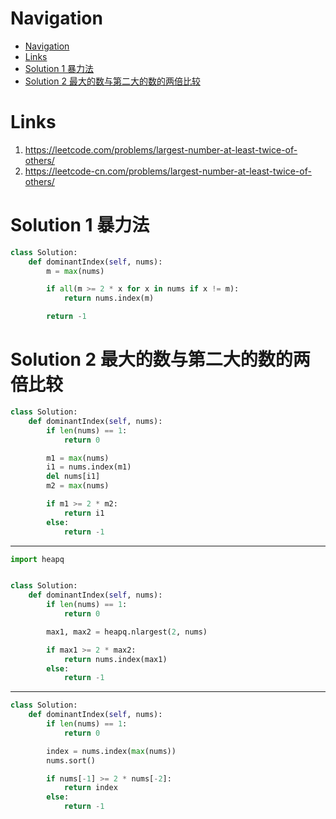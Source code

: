 # Navigation
- [Navigation](#navigation)
- [Links](#links)
- [Solution 1 暴力法](#solution-1-%e6%9a%b4%e5%8a%9b%e6%b3%95)
- [Solution 2 最大的数与第二大的数的两倍比较](#solution-2-%e6%9c%80%e5%a4%a7%e7%9a%84%e6%95%b0%e4%b8%8e%e7%ac%ac%e4%ba%8c%e5%a4%a7%e7%9a%84%e6%95%b0%e7%9a%84%e4%b8%a4%e5%80%8d%e6%af%94%e8%be%83)

# Links
1. https://leetcode.com/problems/largest-number-at-least-twice-of-others/
2. https://leetcode-cn.com/problems/largest-number-at-least-twice-of-others/


# Solution 1 暴力法
```python
class Solution:
    def dominantIndex(self, nums):
        m = max(nums)

        if all(m >= 2 * x for x in nums if x != m):
            return nums.index(m)

        return -1
```

# Solution 2 最大的数与第二大的数的两倍比较
```python
class Solution:
    def dominantIndex(self, nums):
        if len(nums) == 1:
            return 0

        m1 = max(nums)
        i1 = nums.index(m1)
        del nums[i1]
        m2 = max(nums)

        if m1 >= 2 * m2:
            return i1
        else:
            return -1
```
---
```python
import heapq


class Solution:
    def dominantIndex(self, nums):
        if len(nums) == 1:
            return 0

        max1, max2 = heapq.nlargest(2, nums)

        if max1 >= 2 * max2:
            return nums.index(max1)
        else:
            return -1
```
---
```python
class Solution:
    def dominantIndex(self, nums):
        if len(nums) == 1:
            return 0

        index = nums.index(max(nums))
        nums.sort()

        if nums[-1] >= 2 * nums[-2]:
            return index
        else:
            return -1
```